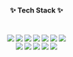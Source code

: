 <h3 align="center">✨ Tech Stack ✨</h3>

</br>

<p align="center"><img src="https://img.shields.io/badge/HTML5-E34F26?style=flat-square&logo=HTML5&logoColor=white" /> <img src="https://img.shields.io/badge/JS-F7DF1E?style=flat-square&logo=JavaScript&logoColor=white" /> <img src="https://img.shields.io/badge/CSS3-1572B6?style=flat-square&logo=CSS3&logoColor=white" /> <img src="https://img.shields.io/badge/HTML5-E34F26?style=flat-square&logo=HTML5&logoColor=white" /> <img src="https://img.shields.io/badge/Vue-4FC08D?style=flat-square&logo=Vue.js&logoColor=white" /> <img src="https://img.shields.io/badge/Nuxt.js-00C58E?style=flat-square&logo=Nuxt.js&logoColor=white" /> <img src="https://img.shields.io/badge/Vuetify-1867C0?style=flat-square&logo=Vuetify&logoColor=white" /> </br> <img src="https://img.shields.io/badge/React-61DAFB?style=flat-square&logo=React&logoColor=white" /> <img src="https://img.shields.io/badge/Next-000000?style=flat-square&logo=Next.js&logoColor=white" /> <img src="https://img.shields.io/badge/Node.js-339933?style=flat-square&logo=Node.js&logoColor=white" /> <img src="https://img.shields.io/badge/MongoDB-47A248?style=flat-square&logo=MongoDB&logoColor=white" /> <img src="https://img.shields.io/badge/Sass-CC6699?style=flat-square&logo=Sass&logoColor=white" /></p>


